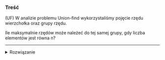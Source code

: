 ### Treść
(UF)
W analizie problemu Union-find wykorzystaliśmy pojęcie rzędu wierzchołka oraz grupy rzędu. 

Ile maksymalnie rzędów może należeć do tej samej grupy, gdy liczba elementów jest równa n?

------
<details><summary>Rozwiązanie</summary>
<p>
    
